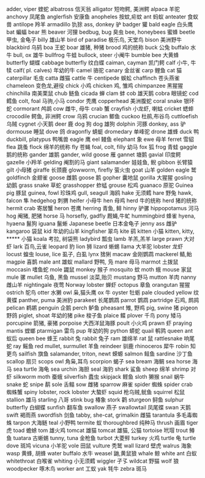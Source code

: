 adder, viper 蝰蛇 
albatross 信天翁 
alligator 短吻鳄, 美洲鳄 
alpaca 羊驼 
anchovy 凤尾鱼 
anglerfish 安康鱼 
anopheles 按蚊,疟蚊 
ant 蚂蚁 
anteater 食蚁兽 
antilope 羚羊 
armadillo 犰狳 
ass, donkey 驴 
badger 獾 
bald eagle 白头鹰 
bat 蝙蝠 
bear 熊 
beaver 河狸 
bedbug, bug 臭虫 
bee, honeybees 蜜蜂 
beetle 甲虫, 金龟子 
billy 雄山羊 
bird of paradise 极乐鸟, 天堂鸟 
bison 美洲野牛 
blackbird 乌鸫 
boa 王蛇 
boar 雄猪, 种猪 
brood 鸡的统称 
buck 公兔 
buffalo 水牛 
bull, ox 雄牛 
bullfrog 牛蛙 
bullock, steer 小阉牛 
bumble bee 大黄蜂 
butterfly 蝴蝶 
cabbage butterfly 纹白蝶 
caiman, cayman 凯门鳄 
calf 小牛, 牛犊 
calf( pl. calves) 年幼的牛 
camel 骆驼 
canary 金丝雀 
carp 鲤鱼 
cat 猫 
caterpillar 毛虫 
catta 雌猫 
cattle 牛 
centipede 蜈蚣 
chaffinch 苍头燕雀 
chameleon 变色龙,避役 
chick 小鸡 
chicken 鸡, 雏鸡 
chimpanzee 黑猩猩 
chinchilla 南美栗鼠 
chub 鲢鱼 
cicada 蝉 
clam 蚌 
cob 雄天鹅 
cobra 眼镜蛇 
cod 鳕鱼 
colt, foal 马驹,小马 
condor 秃鹰 
copperhead 美洲腹蛇 
coral snake 银环蛇 
cormorant 鸬鹚 
cow 雌牛, 母牛 
crab 蟹 
crayfish 小龙虾, 喇蛄 
cricket 蟋蟀 
crocodile 鳄鱼, 非洲鳄 
crow 乌鸦 
crucian 鲫鱼 
cuckoo 杜鹃,布谷鸟 
cuttloefish 乌贼 
cygnet 小天鹅 
deer 鹿 
dog 狗 
dog 雄狗 
dolphin 河豚 
donkey, ass 驴 
dormouse 睡鼠 
dove 鸽 
dragonfly 蜻蜓 
dromedary 单峰驼 
drone 雄蜂 
duck 鸭 
duckbill, platypus 鸭嘴兽 
eagle 鹰 
eel 鳗鱼 
elephant 象 
ewe 母羊 
ferret 雪貂 
flea 跳蚤 
flock 绵羊的统称 
fly 苍蝇 
foal, colt, filly 幼马 
fox 狐 
frog 青蛙 
gaggle 鹅的统称 
gander 雄鹅 
gander, wild goose 雁 
gannet 塘鹅 
gavial 印度鳄 
gazelle 小羚羊 
gelding 阉割的马 
giant salamander 娃娃鱼, 鲵 
gibbon 长臂猿 
gilt 小母猪 
giraffe 长颈鹿 
glowworm, firefly 萤火虫 
goat 山羊 
golden eagle 鹫 
goldfinch 金翅雀 
goose 雌鹅 
goose 鹅 
gopher 囊地鼠 
gorilla 大猩猩 
gosling 幼鹅 
grass snake 草蛇 
grasshopper 蚱蜢 
grouse 松鸡 
guanaco 原驼 
Guinea pig 豚鼠 
guinea, fowl 珍珠鸡 
gull, seagull 海鸥 
hake 无须鳕 
hare 野兔 
hawk, falcon 隼 
hedgehog 刺猬 
heifer 小母牛 
hen 母鸡 
herd 牛的统称 
herd 猪的统称 
hermit crab 寄居蟹 
heron 苍鹰 
herring 青鱼, 鲱 
hinny 驴骡 
hippopotamus 河马 
hog 阉猪, 肥猪 
horse 马 
horsefly, gadfly 厩蝇,牛虻 
hummingbird 蜂雀 
hyena, hyaena 鬣狗 
iguana 鬣蜥 
Japanese beetle 日本金龟子 
jenny ass 雌驴 
kangaroo 袋鼠 
kid 年幼的山羊 
kingfisher 翠鸟 
kite 鹞 
kitten 小猫 
kitten, kitty, ***** 小猫 
koala 考拉, 树袋熊 
ladybird 瓢虫 
lamb 羊羔,羔羊 
large prawn 大对虾 
lark 百鸟,云雀 
leopard 豹 
lion 狮 
lizard 蜥蜴 
llama 大羊驼 
lobster 龙虾 
locust 蝗虫 
louse, lice 虱子, 白虱 
lynx 猞猁 
macaw 金刚鹦鹉 
mackerel 鲭,鲐 
magpie 喜鹊 
male ant 雄蚁 
mallard 野鸭, 凫 
mare 母马 
marmot 土拨鼠 
moccasin 嗜鱼蛇 
mole 鼹鼠 
monkey 猴子 
mosquito 蚊 
moth 蛾 
mouse 家鼠 
mule 骡 
mullet 乌鱼, 黑鱼 
mussel 淡菜,贻贝 
mustang 野马 
mutton 羊肉 
nanny 雌山羊 
nightingale 夜莺 
Norway lobster 蝉虾 
octopus 章鱼 
orangutan 猩猩 
ostrich 鸵鸟 
otter 水獭 
owl 枭,猫头鹰 
ox 牛 
oyster 牡蛎 
pale clouded yellow 纹黄蝶 
panther, puma 美洲豹 
parakeet 长尾鹦鹉 
parrot 鹦鹉 
partridge 石鸡, 鹧鸪 
pelican 鹈鹕 
penguin 企鹅 
perch 鲈鱼 
pheasant 雉, 野鸡 
pig, swine 猪 
pigeon 野鸽 
piglet, shoat 年幼的猪 
pike 梭子鱼 
plaice 鲽 
plover 千鸟 
pony 矮马 
porcupine 箭猪, 豪猪 
porpoise 大西洋鼠海豚 
poult 小火鸡 
prawn 虾 
praying mantis 螳螂 
ptarmigan 雷鸟 
pup 年幼的狗 
python 蟒蛇 
quail 鹌鹑 
queen ant 蚁后 
queen bee 蜂王 
rabbit 兔 
rabbit 兔子 
ram 雄绵羊 
rat 鼠 
rattlesnake 响尾蛇 
ray 鳐鱼 
red mullet, surmullet 羊鱼 
reindeer 驯鹿 
rhinoceros 犀牛 
robin 知更鸟 
sailfish 旗鱼 
salamander, triton, newt 蝾螈 
salmon 鲑鱼 
sardine 沙丁鱼 
scallop 扇贝 
scops owl 角枭,耳鸟 
scorpion 蝎子 
sea bream 海鲷 
sea horse 海马 
sea turtle 海龟 
sea urchin 海胆 
seal 海豹 
shark 鲨鱼 
sheep 绵羊 
shrimp 对虾 
silkworm moth 蚕蛾 
silverfish 蠹虫 
skipjack 鲣鱼 
sloth 獭猴 
snail 蜗牛 
snake 蛇 
snipe 鹬 
sole 舌鳎 
sow 雌猪 
sparrow 麻雀 
spider 蜘蛛 
spider crab 蜘蛛蟹 
spiny lobster, rock lobster 大螯虾 
squid 枪乌贼,鱿鱼 
squirrel 松鼠 
stallion 雄马 
starling 八哥 
stink bug 椿象 
stork 鹳 
sturgeon 鲟鱼 
sulphur butterfly 白蝴蝶 
sunfish 翻车鱼 
swallow 燕子 
swallowtail 凤尾蝶 
swan 天鹅 
swift 褐雨燕 
swordfish 剑鱼 
tabby, she-cat, grimalkin 雌猫 
tarantula 多毛毒蜘蛛 
tarpon 大海鲢 
teal 小野鸭 
termite 蚁 
thoroughbred 纯种马 
thrush 画眉 
tiger 虎 
toad 蟾蜍 
tom 雄火鸡 
tomcat 雄猫 
tomcat 雄猫, 公猫 
tortoise 玳瑁 
trout 鳟鱼 
tuatara 古蜥蜴 
tunny, tuna 金枪鱼 
turbot 大菱鲆 
turkey 火鸡 
turtle 龟 
turtle dove 斑鸠 
vicuna 小羊驼 
vole 田鼠 
vulture 秃鹫 
wall lizard 壁虎 
walrus 海象 
wasp 黄蜂, 胡蜂 
water buffalo 水牛 
weasel 鼬,黄鼠狼 
whale 鲸 
white ant 白蚁 
whitethroat 白喉雀 
whiting 小无须鳕 
wiggler 孑孓 
wildcat 野猫 
wolf 狼 
woodpecker 啄木鸟 
worker ant 工蚁 
yak 牦牛 
zebra 斑马